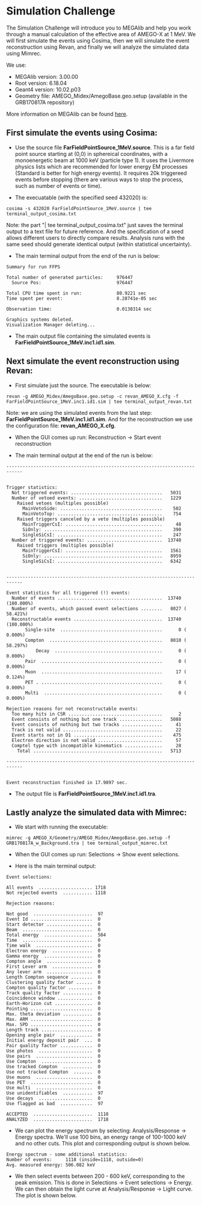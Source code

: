 # Simulation Challenge <br />
The Simulation Challenge will introduce you to MEGAlib and help you work through a manual calculation of the effective area of AMEGO-X at 1 MeV. We will first simulate the events using Cosima, then we will simulate
the event reconstruction using Revan, and finally we will analyze the simulated data using Mimrec.<br />

We use: 
- MEGAlib version: 3.00.00
- Root version: 6.18.04
- Geant4 version: 10.02.p03
- Geometry file: AMEGO_Midex/AmegoBase.geo.setup (available in the GRB170817A repository)

More information on MEGAlib can be found [here](http://megalibtoolkit.com/home.html).

## First simulate the events using Cosima: <br />
 
  - Use the source file **FarFieldPointSource_1MeV.source**. This is a far field point source starting at (0,0) in sphereical coordinates, with a monoenergetic beam at 1000 keV (particle type 1). It uses the Livermore physics lists which are recommended for lower energy EM processes (Standard is better for high energy events). It requires 20k triggereed events before stopping (there are various ways to stop the process, such as number of events or time).

  - The execuatable (with the specified seed 432020) is:  <br />
  ```
  cosima -s 432020 FarFieldPointSource_1MeV.source | tee terminal_output_cosima.txt
  ```
  Note: the part "| tee terminal_output_cosima.txt" just saves the terminal output to a text file for future reference. And the 
  specification of a seed allows different users to directly compare results. Analysis runs with the same seed should generate identical
  output (within statistical uncertainty).
  
  - The main terminal output from the end of the run is below: <br />
```
Summary for run FFPS

Total number of generated particles:     976447
  Source Pos:                            976447

Total CPU time spent in run:             80.9221 sec
Time spent per event:                    8.28741e-05 sec

Observation time:                        0.0138314 sec

Graphics systems deleted.
Visualization Manager deleting...
```
- The main output file containing the simulated events is **FarFieldPointSource_1MeV.inc1.id1.sim**. <br />

## Next simulate the event reconstruction using Revan: <br />

- First simulate just the source. The executable is below:
```
revan -g AMEGO_Midex/AmegoBase.geo.setup -c revan_AMEGO_X.cfg -f FarFieldPointSource_1MeV.inc1.id1.sim | tee terminal_output_revan.txt
```
Note: we are using the simulated events from the last step: **FarFieldPointSource_1MeV.inc1.id1.sim**. 
And for the reconstruction we use the configuration file: **revan_AMEGO_X.cfg**. <br />

- When the GUI comes up run: Reconstruction -> Start event reconstruction

- The main terminal output at the end of the run is below:
```
----------------------------------------------------------------------------


Trigger statistics:
  Not triggered events: ..................................   5031
  Number of vetoed events: ...............................   1229
    Raised vetoes (multiples possible)
      MainVetoSide: ......................................    502
      MainVetoTop: .......................................    754
    Raised triggers canceled by a veto (multiples possible)
      MainTriggerCsI: ....................................     48
      SiOnly: ............................................    390
      SingleSiCsI: .......................................    247
  Number of triggered events: ............................  13740
    Raised triggers (multiples possible)
      MainTriggerCsI: ....................................   1561
      SiOnly: ............................................   8959
      SingleSiCsI: .......................................   6342


----------------------------------------------------------------------------

Event statistics for all triggered (!) events:
  Number of events .......................................  13740 (100.000%)
  Number of events, which passed event selections ........   8027 ( 58.421%)
  Reconstructable events .................................  13740 (100.000%)
       Single-site  ......................................      0 (  0.000%)
       Compton  ..........................................   8010 ( 58.297%)
           Decay  ........................................      0 (  0.000%)
       Pair  .............................................      0 (  0.000%)
       Muon  .............................................     17 (  0.124%)
       PET . .............................................      0 (  0.000%)
       Multi  ............................................      0 (  0.000%)

Rejection reasons for not reconstructable events:
  Too many hits in CSR ...................................      2
  Event consists of nothing but one track ................   5088
  Event consists of nothing but two tracks ...............     41
  Track is not valid .....................................     22
  Event starts not in D1 .................................    475
  Electron direction is not valid ........................     57
  Comptel type with incompatible kinematics ..............     28
    Total ................................................   5713

----------------------------------------------------------------------------


Event reconstruction finished in 17.9897 sec.
```

- The output file is **FarFieldPointSource_1MeV.inc1.id1.tra**.  <br />

## Lastly analyze the simulated data with Mimrec: <br />

- We start with running the executable:
```
mimrec -g AMEGO_X/Geometry/AMEGO_Midex/AmegoBase.geo.setup -f GRB170817A_w_Background.tra | tee terminal_output_mimrec.txt
```
- When the GUI comes up run: Selections -> Show event selections.

- Here is the main terminal output: 

```
Event selections:

All events  .................... 1718
Not rejected events  ........... 1118

Rejection reasons:

Not good  ......................  97
Event Id .......................  0
Start detector .................  0
Beam  ..........................  0
Total energy  ..................  504
Time  ..........................  0
Time walk  .....................  0
Electron energy  ...............  0
Gamma energy  ..................  0
Compton angle  .................  0
First Lever arm  ...............  0
Any lever arm  .................  0
Length Compton sequence ........  0
Clustering quality factor ......  0
Compton quality factor .........  0
Track quality factor ...........  0
Coincidence window .............  0
Earth-Horizon cut ..............  0
Pointing .......................  0
Max. theta deviation ...........  0
Max. ARM .......................  0
Max. SPD .......................  0
Length track ...................  0
Opening angle pair  ............  0
Initial energy deposit pair  ...  0
Pair quality factor ............  0
Use photos  ....................  0
Use pairs  .....................  0
Use Compton  ...................  0
Use tracked Compton  ...........  0
Use not tracked Compton  .......  0
Use muons  .....................  0
Use PET  .......................  0
Use multi  .....................  0
Use unidentifiables  ...........  97
Use decays  ....................  0
Use flagged as bad  ............  97

ACCEPTED  ......................  1118
ANALYZED  ......................  1718

```

- We can plot the energy spectrum by selecting: Analysis/Response -> Energy spectra. We'll use 100 bins, an energy range of 100-1000 keV and no other cuts. This plot and corresponding output is shown below. 



```
Energy spectrum - some additional statistics:
Number of events:     1118 (inside=1118, outside=0)
Avg. measured energy: 506.082 keV
```

- We then select events between 200 - 600 keV, corresponding to the peak emission. This is done in Selections -> Event selections -> Energy. We can then obtain the light curve at Analysis/Response -> Light curve. The plot is shown below.



